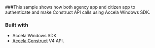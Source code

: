 ###This sample shows how both agency app and citizen app to authenticate and make Construct API calls using Accela Windows SDK. 


### Built with

* Accela Windows SDK
* [Accela Construct](https://developer.accela.com/) V4 API.
